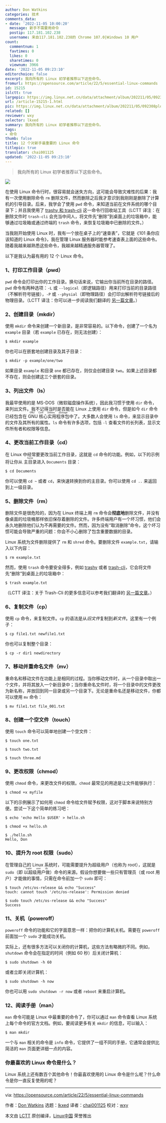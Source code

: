 ```yaml
---
author: Don Watkins
categories: 技术
comments_data:
- date: '2022-11-05 10:00:20'
  message: 新手不需要用命令
  postip: 117.181.102.238
  username: 来自117.181.102.238的 Chrome 107.0|Windows 10 用户
count:
  commentnum: 1
  favtimes: 0
  likes: 0
  sharetimes: 0
  viewnum: 3966
date: '2022-11-05 09:23:10'
editorchoice: false
excerpt: 我向所有的 Linux 初学者推荐以下这些命令。
fromurl: https://opensource.com/article/22/5/essential-linux-commands
id: 15215
islctt: true
largepic: https://img.linux.net.cn/data/attachment/album/202211/05/092308plqfl6a6z0g7afx7.jpg
url: /article-15215-1.html
pic: https://img.linux.net.cn/data/attachment/album/202211/05/092308plqfl6a6z0g7afx7.jpg.thumb.jpg
related: []
reviewer: wxy
selector: lkxed
summary: 我向所有的 Linux 初学者推荐以下这些命令。
tags:
- 命令
thumb: false
title: 12 个对新手最重要的 Linux 命令
titlepic: true
translator: chai001125
updated: '2022-11-05 09:23:10'
---
```



> 
> 我向所有的 Linux 初学者推荐以下这些命令。
> 
> 
> 


![](/data/attachment/album/202211/05/092308plqfl6a6z0g7afx7.jpg)


在使用 Linux 命令行时，很容易就会迷失方向，这可能会导致灾难性的后果：我有一次使用删除命令 `rm` 删除文件，然而删除之后我才意识到我刚刚是删除了计算机的引导目录。后来，我学会了使用 `pwd` 命令，来知道当前在文件系统的哪个目录下；并且我使用了 [trashy 和 trash-cli](https://www.redhat.com/sysadmin/recover-file-deletion-linux) 这一命令行回收站工具（LCTT 译注：在删除文件时 `trash-cli` 会充当中间人，将文件先“删除”到桌面上的垃圾箱中，能够通过垃圾箱或通过终端的 `trash` 命令，来恢复垃圾箱中已删除的文件。）


当我刚开始使用 Linux 时，我有一个放在桌子上的“速查表”，它就是《101 条你应该知道的 Linux 命令》，我在管理 Linux 服务器时能参考速查表上面的这些命令。随着我越来越熟悉这些命令，我越来越精通服务器管理了。


以下是我认为最有用的 12 个 Linux 命令。


### 1、打印工作目录（pwd）


`pwd` 命令会打印出你的工作目录。换句话来说，它输出你当前所在目录的路径。`pwd` 命令有两种选项：`-L` 或 `--logical`（即逻辑路径）用来打印当前的目录路径（不解析符号链接），`-P` 或 `--physial`（即物理路径）会打印出解析符号链接后的物理目录。（LCTT 译注：你可以进一步阅读我们翻译的 [另一篇文章](/article-4356-1.html)。）


### 2、创建目录（mkdir）


使用 `mkdir` 命令来创建一个新目录，是非常容易的。以下命令，创建了一个名为 `example` 目录（若 `example` 已存在，则无法创建）：



```
$ mkdir example

```

你也可以在嵌套地创建目录及其子目录：



```
$ mkdir -p example/one/two

```

如果目录 `example` 和目录 `one` 都已存在，则仅会创建目录 `two`。如果上述目录都不存在，则会创建这三个嵌套的目录。


### 3、列出文件（ls）


我最早使用的是 MS-DOS（微软磁盘操作系统），因此我习惯于使用 `dir` 命令，来列出文件。我不记得当时是否能在 Linux 上使用 `dir` 命令，但是如今 `dir` 命令已经包含在 <ruby> GNU 核心实用程序包 <rt>  GNU Core Utilities package </rt></ruby> 中了。大多数人会使用 `ls` 命令，来显示目录中的文件及其所有的属性。`ls` 命令有许多选项，包括 `-l` 查看文件的长列表，显示文件所有者和权限等信息。


### 4、更改当前工作目录（cd）


在 Linux 中经常要更改当前工作目录，这就是 `cd` 命令的功能。例如，以下的示例将让你从 <ruby> 主目录 <rt>  home </rt></ruby> 进入 `Documents` 目录：



```
$ cd Documents

```

你可以使用 `cd ~` 或者 `cd`，来快速转换到你的主目录。你可以使用 `cd ..` 来返回到上一级目录。


### 5、删除文件（rm）


删除文件是很危险的，因为在 Linux 终端上用 `rm` 命令会**彻底地**删除文件，并没有像桌面的垃圾桶那样依旧保存着删除的文件。许多终端用户有一个坏习惯，他们会永久地删除他们认为不再需要的文件。然而，因为没有“取消删除”命令，这个坏习惯可能会导致严重的问题：你会不小心删除了包含重要数据的目录。


Linux 系统为文件删除提供了 `rm` 和 `shred` 命令。要删除文件 `example.txt`，请输入以下内容：



```
$ rm example.txt

```

然而，使用 `trash` 命令要安全得多，例如 [trashy](https://gitlab.com/trashy/trashy) 或者 [trash-cli](https://github.com/andreafrancia/trash-cli)，它会将文件先“删除”到桌面上的垃圾箱中：



```
$ trash example.txt

```

（LCTT 译注：关于 Trash-Cli 的更多信息可以参考我们翻译的 [另一篇文章](/article-10029-1.html)。）


### 6、复制文件（cp）


使用 `cp` 命令，来复制文件。`cp` 的语法是从*旧文件*复制到*新文件*。这里有一个例子：



```
$ cp file1.txt newfile1.txt

```

你也可以复制整个目录：



```
$ cp -r dir1 newdirectory

```

### 7、移动并重命名文件（mv）


重命名和移动文件在功能上是相同的过程。当你移动文件时，从一个目录中取出一个文件，并将其放入一个新目录中；当你重命名文件时，将一个目录中的文件更改为新名称，并放回到同一目录或另一个目录下。无论是重命名还是移动文件，你都可以使用 `mv` 命令：



```
$ mv file1.txt file_001.txt

```

### 8、创建一个空文件（touch）


使用 `touch` 命令可以简单地创建一个空文件：



```
$ touch one.txt

$ touch two.txt

$ touch three.md

```

### 9、更改权限（chmod）


使用 `chmod` 命令，来更改文件的权限。`chmod` 最常见的用途是让文件能够执行：



```
$ chmod +x myfile

```

以下的示例展示了如何用 `chmod` 命令给文件赋予权限，这对于脚本来说特别方便。尝试一下这个简单的练习吧：



```
$ echo 'echo Hello $USER' > hello.sh

$ chmod +x hello.sh

$ ./hello.sh
Hello, Don

```

### 10、提升为 root 权限（sudo）


在管理自己的 Linux 系统时，可能需要提升为超级用户（也称为 root），这就是 `sudo`（即 <ruby> 以超级用户做 <rt>  super user do </rt></ruby>）命令的来源。假设你想要做一些只有管理员（或 root 用户）才能做的事情，只需在命令前加一个 `sudo` 即可：



```
$ touch /etc/os-release && echo "Success"
touch: cannot touch '/etc/os-release': Permission denied

$ sudo touch /etc/os-release && echo "Success"
Success

```

### 11、关机（poweroff）


`poweroff` 命令的功能和它的字面意思一样：把你的计算机关机。需要在 `poweroff` 前面加一个 `sudo` 才能成功关机。


实际上，还有很多方法可以关闭你的计算机，这些方法有略微的不同。例如，`shutdown` 命令会在指定的时间（例如 60 秒）后关闭计算机：



```
$ sudo shutdown -h 60

```

或者立即关闭计算机：



```
$ sudo shutdown -h now

```

你也可以用 `sudo shutdown -r now` 或者 `reboot` 来重启计算机。


### 12、阅读手册（man）


`man` 命令可能是 Linux 中最重要的命令了，你可以通过 `man` 命令查看 Linux 系统上每个命令的官方文档。例如，要阅读更多有关 `mkdir` 的信息，可以输入：



```
$ man mkdir

```

一个与 `man` 相关的命令是 `info` 命令，它提供了一组不同的手册，它通常会提供比简洁的 `man` 页面更详细一点的内容。


### 你最喜欢的 Linux 命令是什么？


Linux 系统上还有数百个其他命令！你最喜欢使用的 Linux 命令是什么呢？什么命令是你一直反复使用的呢？




---


via: <https://opensource.com/article/22/5/essential-linux-commands>


作者：[Don Watkins](https://opensource.com/users/don-watkins) 选题：[lkxed](https://github.com/lkxed) 译者：[chai001125](https://github.com/chai001125) 校对：[wxy](https://github.com/wxy)


本文由 [LCTT](https://github.com/LCTT/TranslateProject) 原创编译，[Linux中国](https://linux.cn/) 荣誉推出